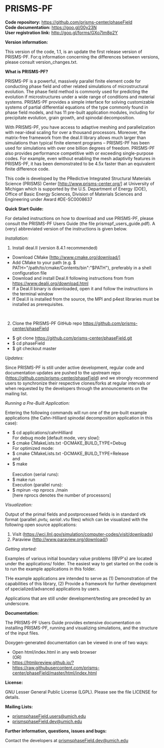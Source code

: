 PRISMS-PF
=================
<B>Code repository:</B> https://github.com/prisms-center/phaseField <br>
<B>Code documentation:</B> https://goo.gl/00y23N <br>
<B>User registration link:</B> http://goo.gl/forms/GXo7Im8p2Y

<B>Version information:</B>

This version of the code, 1.1, is an update the first release version of PRISMS-PF. For:q
information concerning the differences between versions, please consult version_changes.txt.   

<B>What is PRISMS-PF?</B> 

  PRISMS-PF is a powerful, massively parallel finite element code for conducting phase field and other related simulations of microstructural evolution.  The phase field method is commonly used for predicting the evolution if microstructures under a wide range of conditions and material systems. PRISMS-PF provides a simple interface for solving customizable systems of partial differential equations of the type commonly found in phase field models, and has 11 pre-built application modules, including for precipitate evolution, grain growth, and spinodal decomposition. 
  
  With PRISMS-PF, you have access to adaptive meshing and parallelization with near-ideal scaling for over a thousand processors. Moreover, the matrix-free framework from the deal.II library allows much larger than simulations than typical finite element programs – PRISMS-PF has been used for simulations with over one billion degrees of freedom. PRISMS-PF also provides performance competitive with or exceeding single-purpose codes. For example, even without enabling the mesh adaptivity features in PRISMS-PF, it has been demonstrated to be 4.5x faster than an equivalent finite difference code. 
  
  This code is developed by the PRedictive Integrated Structural
  Materials Science (PRISMS) Center [http://www.prisms-center.org/]
  at University of Michigan which is supported by the U.S. Department 
  of Energy (DOE), Office of Basic Energy Sciences, Division of Materials Sciences 
  and Engineering under Award #DE-SC0008637

<B>Quick Start Guide:</B>

For detailed instructions on how to download and use PRISMS-PF, please consult the PRISMS-PF Users Guide (the file prismspf_users_guide.pdf). A (very) abbreviated version of the instructions is given below.

<I>Installation:</I> 

1) Install deal.II (version 8.4.1 recommended)<br>
  + Download CMake [http://www.cmake.org/download/]
  + Add CMake to your path (e.g. $ PATH="/path/to/cmake/Contents/bin":"$PATH"), preferably in a shell configuration file 
  + Download and install Deal.II following instructions from from https://www.dealii.org/download.html 
  + If a Deal.II binary is downloaded, open it and follow the instructions in the terminal window 
  + If Deal.II is installed from the source, the MPI and p4est libraries must be installed as prerequisites.
<br>

2) Clone the PRISMS-PF GitHub repo https://github.com/prisms-center/phaseField<br>
  + $ git clone https://github.com/prisms-center/phaseField.git <br>
  + $ cd phaseField <br>
  + $ git checkout master <br>
  
<I>Updates:</I> 

Since PRISMS-PF is still under active development,
  regular code and documentation updates are pushed to the upstream
  repo (https://github.com/prisms-center/phaseField) and we strongly
  recommend users to synchronize their respective clones/forks at regular
  intervals or when requested by the developers through the
  announcements on the mailing list. 

<I>Running a Pre-Built Application:</I> 

  Entering the following commands will run one of the pre-built example applications (the Cahn-Hilliard spinodal decomposition application in this case):<br> 
  + $ cd applications/cahnHilliard <br>
  For debug mode [default mode, very slow]: <br>
  + $ cmake CMakeLists.txt -DCMAKE_BUILD_TYPE=Debug <br>
  For optimized mode:<br>
  + $ cmake CMakeLists.txt -DCMAKE_BUILD_TYPE=Release <br>
  and <br>
  + $ make <br><br>
  Execution (serial runs): <br>
  + $ make run <br>
  Execution (parallel runs): <br>
  + $ mpirun -np nprocs ./main <br>
  [here nprocs denotes the number of processors]
  
<I>Visualization:</I> 

  Output of the primal fields and postprocessed fields is in standard vtk 
  format (parallel:*.pvtu, serial:*.vtu files) which can be visualized with the 
  following open source applications:
  1. VisIt (https://wci.llnl.gov/simulation/computer-codes/visit/downloads)
  2. Paraview (http://www.paraview.org/download/)

<I>Getting started:</I>

  Examples of various initial boundary value problems (IBVP's) are located under the 
  applications/ folder. The easiest way to get started on the code is to 
  run the example applications in this folder.

  THe example applications are intended to serve as (1) Demonstration of the
  capabilities of this library, (2) Provide a framework for
  further development of specialized/advanced applications by
  users. 

  Applications that are still under development/testing are preceded by an
  underscore. 

<B>Documentation:</B>

  The PRISMS-PF Users Guide provides extensive documentation on installing PRISMS-PF, running and visualizing simulations, and the structure of the input files.
  
  Doxygen-generated documentation can be viewed in one of two ways: 
  + Open html/index.html in any web browser <br>
  (OR)<br>
  + https://htmlpreview.github.io/?https://raw.githubusercontent.com/prisms-center/phaseField/master/html/index.html
 	
<B>License:</B>

  GNU Lesser General Public License (LGPL). Please see the file
  LICENSE for details.

<B>Mailing Lists:</B>
  
 + prismsphaseField.users@umich.edu	
 + prismsphaseField.dev@umich.edu  

<B>Further information, questions, issues and bugs:</B>

  Contact the developers at prismsphaseField.dev@umich.edu  



